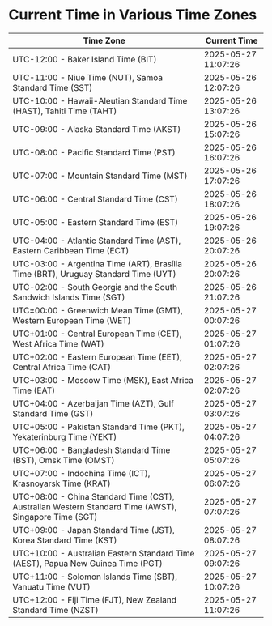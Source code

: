 # Current Time in Various Time Zones

| Time Zone | Current Time |
|-----------|--------------|
| UTC-12:00 - Baker Island Time (BIT) | 2025-05-27 11:07:26 |
| UTC-11:00 - Niue Time (NUT), Samoa Standard Time (SST) | 2025-05-26 12:07:26 |
| UTC-10:00 - Hawaii-Aleutian Standard Time (HAST), Tahiti Time (TAHT) | 2025-05-26 13:07:26 |
| UTC-09:00 - Alaska Standard Time (AKST) | 2025-05-26 15:07:26 |
| UTC-08:00 - Pacific Standard Time (PST) | 2025-05-26 16:07:26 |
| UTC-07:00 - Mountain Standard Time (MST) | 2025-05-26 17:07:26 |
| UTC-06:00 - Central Standard Time (CST) | 2025-05-26 18:07:26 |
| UTC-05:00 - Eastern Standard Time (EST) | 2025-05-26 19:07:26 |
| UTC-04:00 - Atlantic Standard Time (AST), Eastern Caribbean Time (ECT) | 2025-05-26 20:07:26 |
| UTC-03:00 - Argentina Time (ART), Brasília Time (BRT), Uruguay Standard Time (UYT) | 2025-05-26 20:07:26 |
| UTC-02:00 - South Georgia and the South Sandwich Islands Time (SGT) | 2025-05-26 21:07:26 |
| UTC±00:00 - Greenwich Mean Time (GMT), Western European Time (WET) | 2025-05-27 00:07:26 |
| UTC+01:00 - Central European Time (CET), West Africa Time (WAT) | 2025-05-27 01:07:26 |
| UTC+02:00 - Eastern European Time (EET), Central Africa Time (CAT) | 2025-05-27 02:07:26 |
| UTC+03:00 - Moscow Time (MSK), East Africa Time (EAT) | 2025-05-27 02:07:26 |
| UTC+04:00 - Azerbaijan Time (AZT), Gulf Standard Time (GST) | 2025-05-27 03:07:26 |
| UTC+05:00 - Pakistan Standard Time (PKT), Yekaterinburg Time (YEKT) | 2025-05-27 04:07:26 |
| UTC+06:00 - Bangladesh Standard Time (BST), Omsk Time (OMST) | 2025-05-27 05:07:26 |
| UTC+07:00 - Indochina Time (ICT), Krasnoyarsk Time (KRAT) | 2025-05-27 06:07:26 |
| UTC+08:00 - China Standard Time (CST), Australian Western Standard Time (AWST), Singapore Time (SGT) | 2025-05-27 07:07:26 |
| UTC+09:00 - Japan Standard Time (JST), Korea Standard Time (KST) | 2025-05-27 08:07:26 |
| UTC+10:00 - Australian Eastern Standard Time (AEST), Papua New Guinea Time (PGT) | 2025-05-27 09:07:26 |
| UTC+11:00 - Solomon Islands Time (SBT), Vanuatu Time (VUT) | 2025-05-27 10:07:26 |
| UTC+12:00 - Fiji Time (FJT), New Zealand Standard Time (NZST) | 2025-05-27 11:07:26 |
